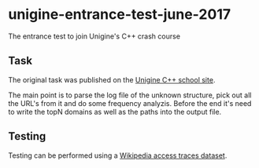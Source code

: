 # unigine-entrance-test-june-2017
The entrance test to join Unigine's C++ crash course

## Task
The original task was published on the [Unigine C++ school site](https://cpp-school.unigine.com/).

The main point is to parse the log file of the unknown structure, pick out all the URL's from it and do some frequency analyzis. Before the end it's need to write the topN domains as well as the paths into the output file.

## Testing
Testing can be performed using a [Wikipedia access traces dataset](http://www.wikibench.eu/?page_id=60).
